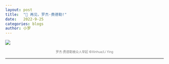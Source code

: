 ```yaml
---
layout: post
title:  "📔 再见，罗杰·费德勒!"
date:   2022-9-25
categories: blogs
author: 小罗
---
```

![](https://english.news.cn/20220924/cd427fa321be4db189fa763d7785fd25/20220924cd427fa321be4db189fa763d7785fd25_78ba592a-e985-4fc0-ab0b-d7ecf77b32bf.jpg)
<font color=grey size="1"><center>罗杰·费德勒被众人举起 ©Xinhua/Li Ying</center></font>

---